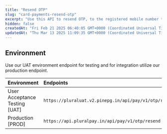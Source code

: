 ```yaml
---
title: "Resend OTP"
slug: "card-payments-resend-otp"
excerpt: "Use this API to resend OTP, to the registered mobile number to process a payment."
hidden: false
createdAt: "Fri Feb 21 2025 06:40:05 GMT+0000 (Coordinated Universal Time)"
updatedAt: "Thu Mar 13 2025 11:09:35 GMT+0000 (Coordinated Universal Time)"
---
```

## Environment

Use our UAT environment endpoint for testing and for integration utilize our production endpoint.

| Environment                   | Endpoints                                              |
| :---------------------------- | :----------------------------------------------------- |
| User Acceptance Testing [UAT] | `https://pluraluat.v2.pinepg.in/api/pay/v1/otp/resend` |
| Production [PROD]             | `https://api.pluralpay.in/api/pay/v1/otp/resend`       |
